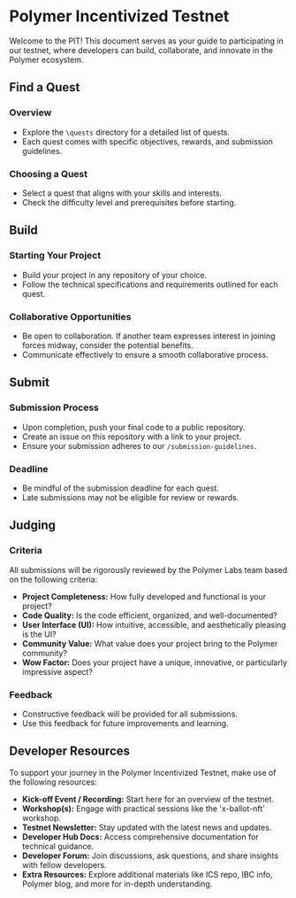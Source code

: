 # Polymer Incentivized Testnet

Welcome to the PIT! This document serves as your guide to participating in our testnet, where developers can build, collaborate, and innovate in the Polymer ecosystem.

## Find a Quest

### Overview
- Explore the `\quests` directory for a detailed list of quests.
- Each quest comes with specific objectives, rewards, and submission guidelines.

### Choosing a Quest
- Select a quest that aligns with your skills and interests.
- Check the difficulty level and prerequisites before starting.

## Build

### Starting Your Project
- Build your project in any repository of your choice.
- Follow the technical specifications and requirements outlined for each quest.

### Collaborative Opportunities
- Be open to collaboration. If another team expresses interest in joining forces midway, consider the potential benefits.
- Communicate effectively to ensure a smooth collaborative process.

## Submit

### Submission Process
- Upon completion, push your final code to a public repository.
- Create an issue on this repository with a link to your project.
- Ensure your submission adheres to our `/submission-guidelines`.

### Deadline
- Be mindful of the submission deadline for each quest.
- Late submissions may not be eligible for review or rewards.

## Judging

### Criteria
All submissions will be rigorously reviewed by the Polymer Labs team based on the following criteria:
- **Project Completeness:** How fully developed and functional is your project?
- **Code Quality:** Is the code efficient, organized, and well-documented?
- **User Interface (UI):** How intuitive, accessible, and aesthetically pleasing is the UI?
- **Community Value:** What value does your project bring to the Polymer community?
- **Wow Factor:** Does your project have a unique, innovative, or particularly impressive aspect?

### Feedback
- Constructive feedback will be provided for all submissions.
- Use this feedback for future improvements and learning.

## Developer Resources

To support your journey in the Polymer Incentivized Testnet, make use of the following resources:

- **Kick-off Event / Recording:** Start here for an overview of the testnet.
- **Workshop(s):** Engage with practical sessions like the 'x-ballot-nft' workshop.
- **Testnet Newsletter:** Stay updated with the latest news and updates.
- **Developer Hub Docs:** Access comprehensive documentation for technical guidance.
- **Developer Forum:** Join discussions, ask questions, and share insights with fellow developers.
- **Extra Resources:** Explore additional materials like ICS repo, IBC info, Polymer blog, and more for in-depth understanding.
